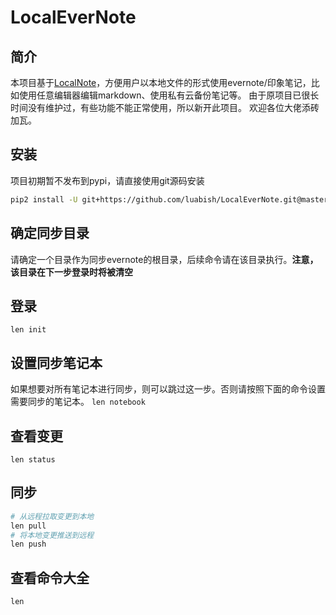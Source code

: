 # LocalEverNote

## 简介

本项目基于[LocalNote][1]，方便用户以本地文件的形式使用evernote/印象笔记，比如使用任意编辑器编辑markdown、使用私有云备份笔记等。
由于原项目已很长时间没有维护过，有些功能不能正常使用，所以新开此项目。
欢迎各位大佬添砖加瓦。

## 安装

项目初期暂不发布到pypi，请直接使用git源码安装
```bash
pip2 install -U git+https://github.com/luabish/LocalEverNote.git@master
```

## 确定同步目录

请确定一个目录作为同步evernote的根目录，后续命令请在该目录执行。**注意，该目录在下一步登录时将被清空**

## 登录

`len init`

## 设置同步笔记本

如果想要对所有笔记本进行同步，则可以跳过这一步。否则请按照下面的命令设置需要同步的笔记本。
`len notebook`

## 查看变更

`len status`

## 同步

```bash
# 从远程拉取变更到本地
len pull
# 将本地变更推送到远程
len push
```

## 查看命令大全

`len`


[1]: https://github.com/littlecodersh/LocalNote